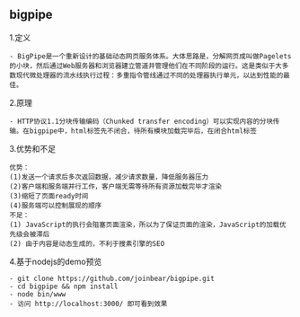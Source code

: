 ## bigpipe
1.定义  

    - BigPipe是一个重新设计的基础动态网页服务体系。大体思路是，分解网页成叫做Pagelets的小块，然后通过Web服务器和浏览器建立管道并管理他们在不同阶段的运行。这是类似于大多数现代微处理器的流水线执行过程：多重指令管线通过不同的处理器执行单元，以达到性能的最佳。

2.原理

    - HTTP协议1.1分块传输编码（Chunked transfer encoding）可以实现内容的分块传输。在bigpipe中，html标签先不闭合，待所有模块加载完毕后，在闭合html标签  

3.优势和不足  

    优势：  
    (1)发送一个请求后多次返回数据，减少请求数量，降低服务器压力  
    (2)客户端和服务端并行工作，客户端无需等待所有资源加载完毕才渲染
    (3)缩短了页面ready时间
    (4)服务端可以控制展现的顺序   
    不足：
    (1) JavaScript的执行会阻塞页面渲染，所以为了保证页面的渲染，JavaScript的加载优先级会被滞后  
    (2) 由于内容是动态生成的，不利于搜素引擎的SEO

4.基于nodejs的demo预览

    - git clone https://github.com/joinbear/bigpipe.git
    - cd bigpipe && npm install
    - node bin/www
    - 访问 http://localhost:3000/ 即可看到效果
